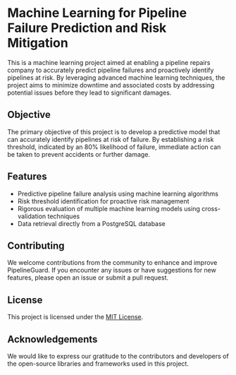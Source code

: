 # Machine Learning for Pipeline Failure Prediction and Risk Mitigation

This is a machine learning project aimed at enabling a pipeline repairs company to accurately predict pipeline failures and proactively identify pipelines at risk. By leveraging advanced machine learning techniques, the project aims to minimize downtime and associated costs by addressing potential issues before they lead to significant damages.

## Objective

The primary objective of this project is to develop a predictive model that can accurately identify pipelines at risk of failure. By establishing a risk threshold, indicated by an 80% likelihood of failure, immediate action can be taken to prevent accidents or further damage.

## Features

- Predictive pipeline failure analysis using machine learning algorithms
- Risk threshold identification for proactive risk management
- Rigorous evaluation of multiple machine learning models using cross-validation techniques
- Data retrieval directly from a PostgreSQL database


## Contributing

We welcome contributions from the community to enhance and improve PipelineGuard. If you encounter any issues or have suggestions for new features, please open an issue or submit a pull request.

## License

This project is licensed under the [MIT License](LICENSE).

## Acknowledgements

We would like to express our gratitude to the contributors and developers of the open-source libraries and frameworks used in this project.
